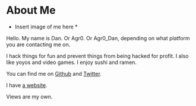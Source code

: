 # About Me

* Insert image of me here *

Hello. My name is Dan. Or Agr0. Or Agr0_Dan, depending on what platform you are contacting me on.

I hack things for fun and prevent things from being hacked for profit. I also like yoyos and video games. I enjoy sushi and ramen. 

You can find me on [Github](https://github.com/AgroDan) and [Twitter](https://twitter.com/agr0dan).

I have [a website](https://agrohacksstuff.io).

Views are my own.